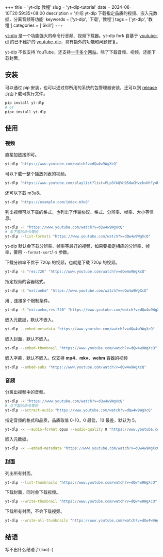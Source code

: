 +++
title = 'yt-dlp 教程'
slug = 'yt-dlp-tutorial'
date = 2024-08-10T20:59:35+08:00
description = '介绍 yt-dlp 下载指定品质的视频、嵌入元数据、分离音频等功能'
keywords = ['yt-dlp', '下载', '教程']
tags = ['yt-dlp', '教程']
categories = ['Skill']
+++

[yt-dlp](https://github.com/yt-dlp/yt-dlp) 是一个功能强大的命令行音频、视频下载器。yt-dlp fork 自基于 [youtube-dl](https://github.com/ytdl-org/youtube-dl) 的已不维护的 [youtube-dlc](https://github.com/blackjack4494/yt-dlc)，具有额外的功能和问题修复。

yt-dlp 不仅支持 YouTube，还支持[一千多个网站](https://github.com/yt-dlp/yt-dlp/blob/master/supportedsites.md)。除了下载音频、视频，还能下载封面。

## 安装

可以通过 pip 安装，也可以通过你所用的系统的包管理器安装，还可以到 [release](https://github.com/yt-dlp/yt-dlp/releases) 页面下载可执行文件。

```sh
pip install yt-dlp
# or
pipx install yt-dlp
```

## 使用

### 视频

直接加链接即可。

```sh
yt-dlp "https://www.youtube.com/watch?v=dQw4w9WgXcQ"
```

可以下载一整个播放列表的视频。

```sh
yt-dlp "https://www.youtube.com/playlist?list=PLp8YAQVH95dwCMvzkxUhFy4KWRAtp_awf"
```

还可以下载 m3u8。

```sh
yt-dlp "https://example.com/index.m3u8"
```

列出视频可以下载的格式，也列出了传输协议、格式、分辨率、帧率、大小等信息。

```sh
yt-dlp -F "https://www.youtube.com/watch?v=dQw4w9WgXcQ"
# 与下面的命令等价
yt-dlp --list-formats "https://www.youtube.com/watch?v=dQw4w9WgXcQ"
```

yt-dlp 默认会下载分辨率、帧率等最好的视频，如果要指定相应的分辨率、帧率，要用 `--format-sort`/`-S` 参数。

下载分辨率不优于 720p 的视频，也就是下载 720p 的视频。

```sh
yt-dlp -S "res:720" "https://www.youtube.com/watch?v=dQw4w9WgXcQ"
```

指定视频的容器格式。

```sh
yt-dlp -S "ext:webm" "https://www.youtube.com/watch?v=dQw4w9WgXcQ"
```

用 `,` 连接多个限制条件。

```sh
yt-dlp -S "ext:webm,res:720" "https://www.youtube.com/watch?v=dQw4w9WgXcQ"
```

嵌入元数据，默认不嵌入。

```sh
yt-dlp --embed-metadata "https://www.youtube.com/watch?v=dQw4w9WgXcQ"
```

嵌入封面，默认不嵌入。

```sh
yt-dlp --embed-thumbnail "https://www.youtube.com/watch?v=dQw4w9WgXcQ"
```

嵌入字幕，默认不嵌入。仅支持 **mp4**、**mkv**、**webm** 容器的视频

```sh
yt-dlp --embed-subs "https://www.youtube.com/watch?v=dQw4w9WgXcQ"
```

### 音频

分离出视频中的音频。

```sh
yt-dlp -x "https://www.youtube.com/watch?v=dQw4w9WgXcQ"
# 与下面的命令等价
yt-dlp --extract-audio "https://www.youtube.com/watch?v=dQw4w9WgXcQ"
```

指定音频的格式和品质，品质取值 0-10，0 最佳，10 最差，默认为 5。

```sh
yt-dlp -x --audio-format opus --audio-quality 0 "https://www.youtube.com/watch?v=dQw4w9WgXcQ"
```

嵌入元数据。

```sh
yt-dlp -x --embed-metadata "https://www.youtube.com/watch?v=dQw4w9WgXcQ"
```

### 封面

列出所有封面。

```sh
yt-dlp --list-thumbnails "https://www.youtube.com/watch?v=dQw4w9WgXcQ"
```

下载封面，同时会下载视频。

```sh
yt-dlp --write-thumbnail "https://www.youtube.com/watch?v=dQw4w9WgXcQ"
```

下载所有封面，不会下载视频。

```sh
yt-dlp --write-all-thumbnails "https://www.youtube.com/watch?v=dQw4w9WgXcQ"
```

## 结语

写不出什么结语了(liao) :(
